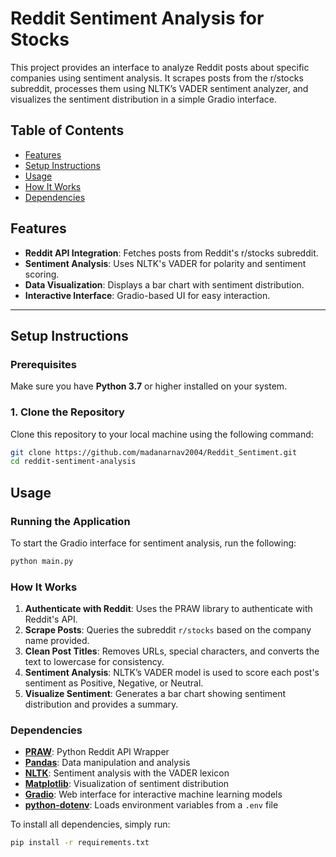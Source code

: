 # Reddit Sentiment Analysis for Stocks

This project provides an interface to analyze Reddit posts about specific companies using sentiment analysis. It scrapes posts from the r/stocks subreddit, processes them using NLTK’s VADER sentiment analyzer, and visualizes the sentiment distribution in a simple Gradio interface.

## Table of Contents

- [Features](#features)
- [Setup Instructions](#setup-instructions)
- [Usage](#usage)
- [How It Works](#how-it-works)
- [Dependencies](#dependencies)

## Features

- **Reddit API Integration**: Fetches posts from Reddit's r/stocks subreddit.
- **Sentiment Analysis**: Uses NLTK's VADER for polarity and sentiment scoring.
- **Data Visualization**: Displays a bar chart with sentiment distribution.
- **Interactive Interface**: Gradio-based UI for easy interaction.

---

## Setup Instructions

### Prerequisites

Make sure you have **Python 3.7** or higher installed on your system.

### 1. Clone the Repository

Clone this repository to your local machine using the following command:

```bash
git clone https://github.com/madanarnav2004/Reddit_Sentiment.git
cd reddit-sentiment-analysis
```
## Usage

### Running the Application

To start the Gradio interface for sentiment analysis, run the following:

```bash
python main.py
```

### How It Works

1. **Authenticate with Reddit**: Uses the PRAW library to authenticate with Reddit's API.
2. **Scrape Posts**: Queries the subreddit `r/stocks` based on the company name provided.
3. **Clean Post Titles**: Removes URLs, special characters, and converts the text to lowercase for consistency.
4. **Sentiment Analysis**: NLTK’s VADER model is used to score each post's sentiment as Positive, Negative, or Neutral.
5. **Visualize Sentiment**: Generates a bar chart showing sentiment distribution and provides a summary.


### Dependencies

- **[PRAW](https://praw.readthedocs.io/)**: Python Reddit API Wrapper
- **[Pandas](https://pandas.pydata.org/)**: Data manipulation and analysis
- **[NLTK](https://www.nltk.org/)**: Sentiment analysis with the VADER lexicon
- **[Matplotlib](https://matplotlib.org/)**: Visualization of sentiment distribution
- **[Gradio](https://gradio.app/)**: Web interface for interactive machine learning models
- **[python-dotenv](https://pypi.org/project/python-dotenv/)**: Loads environment variables from a `.env` file

To install all dependencies, simply run:

```bash
pip install -r requirements.txt
```
